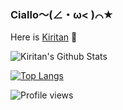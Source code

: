 ### Ciallo～(∠・ω< )⌒★
Here is [Kiritan](https://github.com/KiritanTakechi) 👋

![Kiritan's Github Stats](https://github-readme-stats.vercel.app/api?username=KiritanTakechi)

[![Top Langs](https://github-readme-stats.vercel.app/api/top-langs/?username=KiritanTakechi)](https://github.com/KiritanTakechi/github-readme-stats)

![Profile views](https://gpvc.arturio.dev/KiritanTakechi)







<!--
**KiritanTakechi/KiritanTakechi** is a ✨ _special_ ✨ repository because its `README.md` (this file) appears on your GitHub profile.

Here are some ideas to get you started:

- 🔭 I’m currently working on ...
- 🌱 I’m currently learning ...
- 👯 I’m looking to collaborate on ...
- 🤔 I’m looking for help with ...
- 💬 Ask me about ...
- 📫 How to reach me: ...
- 😄 Pronouns: ...
- ⚡ Fun fact: ...
-->
